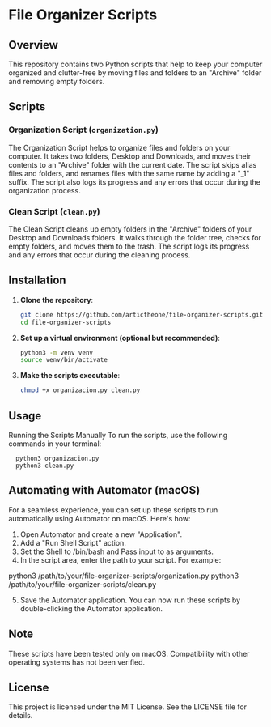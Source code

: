 # File Organizer Scripts

## Overview

This repository contains two Python scripts that help to keep your computer organized and clutter-free by moving files and folders to an "Archive" folder and removing empty folders.

## Scripts

### Organization Script (`organization.py`)

The Organization Script helps to organize files and folders on your computer. It takes two folders, Desktop and Downloads, and moves their contents to an "Archive" folder with the current date. The script skips alias files and folders, and renames files with the same name by adding a "_1" suffix. The script also logs its progress and any errors that occur during the organization process.

### Clean Script (`clean.py`)

The Clean Script cleans up empty folders in the "Archive" folders of your Desktop and Downloads folders. It walks through the folder tree, checks for empty folders, and moves them to the trash. The script logs its progress and any errors that occur during the cleaning process.

## Installation

1. **Clone the repository**:
   ```bash
   git clone https://github.com/artictheone/file-organizer-scripts.git
   cd file-organizer-scripts

2. **Set up a virtual environment (optional but recommended)**:
    ```bash
    python3 -m venv venv
    source venv/bin/activate

3. **Make the scripts executable**:

     ```bash
    chmod +x organizacion.py clean.py

## Usage
Running the Scripts Manually
To run the scripts, use the following commands in your terminal:

      python3 organizacion.py
      python3 clean.py

## Automating with Automator (macOS)
For a seamless experience, you can set up these scripts to run automatically using Automator on macOS. Here's how:

1. Open Automator and create a new "Application".
2. Add a "Run Shell Script" action.
3. Set the Shell to /bin/bash and Pass input to as arguments.
4. In the script area, enter the path to your script. For example:

python3 /path/to/your/file-organizer-scripts/organization.py
python3 /path/to/your/file-organizer-scripts/clean.py

5. Save the Automator application.
You can now run these scripts by double-clicking the Automator application.

## Note
These scripts have been tested only on macOS. Compatibility with other operating systems has not been verified.

## License
This project is licensed under the MIT License. See the LICENSE file for details.
